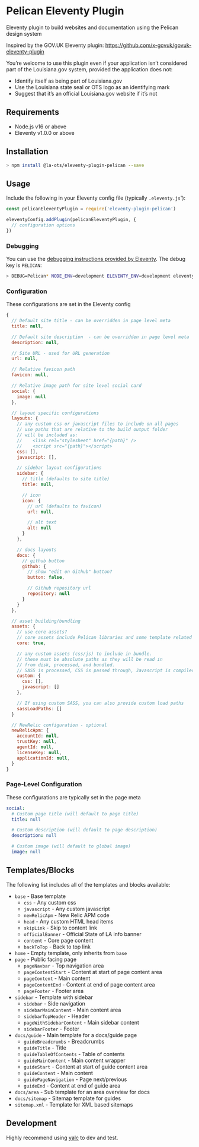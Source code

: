 # Pelican Eleventy Plugin

Eleventy plugin to build websites and documentation using the Pelican design system

Inspired by the GOV.UK Eleventy plugin: https://github.com/x-govuk/govuk-eleventy-plugin

You’re welcome to use this plugin even if your application isn’t considered part of the Louisiana.gov system, provided the application does not:

  * Identify itself as being part of Louisiana.gov
  * Use the Louisiana state seal or OTS logo as an identifying mark
  * Suggest that it’s an official Louisiana.gov website if it’s not

## Requirements

  * Node.js v16 or above
  * Eleventy v1.0.0 or above

## Installation

```bash
> npm install @la-ots/eleventy-plugin-pelican --save
```

## Usage

Include the following in your Eleventy config file (typically `.eleventy.js`'):

```js
const pelicanEleventyPlugin = require('eleventy-plugin-pelican')

eleventyConfig.addPlugin(pelicanEleventyPlugin, {
  // configuration options
})
```

### Debugging

You can use the [debugging instructions provided by Eleventy](https://www.11ty.dev/docs/debugging/). The debug key is `PELICAN`:

```bash
> DEBUG=Pelican* NODE_ENV=development ELEVENTY_ENV=development eleventy --serve
```

### Configuration

These configurations are set in the Eleventy config

```js
{
  // Default site title - can be overridden in page level meta
  title: null,

  // Default site description  - can be overridden in page level meta
  description: null,

  // Site URL - used for URL generation
  url: null,

  // Relative favicon path
  favicon: null,

  // Relative image path for site level social card
  social: {
    image: null
  },

  // layout specific configurations
  layouts: {
    // any custom css or javascript files to include on all pages
    // use paths that are relative to the build output folder
    // will be included as:
    //    <link rel="stylesheet" href="{path}" />
    //    <script src="{path}"></script>
    css: [],
    javascript: [],

    // sidebar layout configurations
    sidebar: {
      // title (defaults to site title)
      title: null,

      // icon
      icon: {
        // url (defaults to favicon)
        url: null,

        // alt text
        alt: null
      }
    },

    // docs layouts
    docs: {
      // github button
      github: {
        // show "edit on Github" button?
        button: false,

        // Github repository url
        repository: null
      }
    }
  },

  // asset building/bundling
  assets: {
    // use core assets?
    // core assets include Pelican libraries and some template related assets
    core: true,

    // any custom assets (css/js) to include in bundle.
    // these must be absolute paths as they will be read in 
    // from disk, processed, and bundled.
    // SASS is processed, CSS is passed through, Javascript is compiled.
    custom: {
      css: [],
      javascript: []
    },

    // If using custom SASS, you can also provide custom load paths
    sassLoadPaths: []
  }

  // NewRelic configuration - optional
  newRelicApm: {
    accountId: null,
    trustKey: null,
    agentId: null,
    licenseKey: null,
    applicationId: null,
  }
}
```

### Page-Level Configuration

These configurations are typically set in the page meta

```yaml
social:
  # Custom page title (will default to page title)
  title: null

  # Custom description (will default to page description)
  description: null

  # Custom image (will default to global image)
  image: null
```

## Templates/Blocks

The following list includes all of the templates and blocks available:

* `base` - Base template
  * `css` - Any custom css
  * `javascript` - Any custom javascript
  * `newRelicApm` - New Relic APM code
  * `head` - Any custom HTML head items
  * `skipLink` - Skip to content link
  * `officialBanner` - Official State of LA info banner
  * `content` - Core page content 
  * `backToTop` - Back to top link
* `home` - Empty template, only inherits from `base`
* `page` - Public facing page
  * `pageNavbar` - Top navigation area
  * `pageContentStart` - Content at start of page content area
  * `pageContent` - Main content
  * `pageContentEnd` - Content at end of page content area
  * `pageFooter` - Footer area
* `sidebar` - Template with sidebar
  * `sidebar` - Side navigation
  * `sidebarMainContent` - Main content area
  * `sidebarTopHeader` - Header
  * `pageWithSidebarContent` - Main sidebar content
  * `sidebarFooter` - Footer
* `docs/guide` - Main template for a docs/guide page
  * `guideBreadcrumbs` - Breadcrumbs
  * `guideTitle` - Title
  * `guideTableOfContents` - Table of contents
  * `guideMainContent` - Main content wrapper
  * `guideStart` - Content at start of guide content area
  * `guideContent` - Main content
  * `guidePageNavigation` - Page next/previous
  * `guideEnd` - Content at end of guide area
* `docs/area` - Sub template for an area overview for docs
* `docs/sitemap` - Sitemap template for guides
* `sitemap.xml` - Template for XML based sitemaps

## Development

Highly recommend using [yalc](https://www.npmjs.com/package/yalc) to dev and test.
